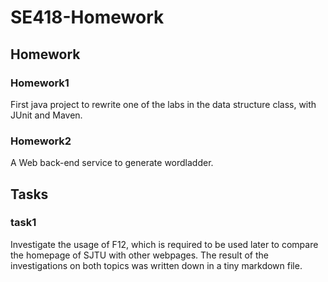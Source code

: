 # SE418-Homework
## Homework
### Homework1 
First java project to rewrite one of the labs in the data structure class, with JUnit and Maven.
### Homework2
A Web back-end service to generate wordladder.
## Tasks
### task1
Investigate the usage of F12, which is required to be used later to compare the homepage of SJTU with other webpages. The result of the investigations on both topics was written down in a tiny markdown file. 